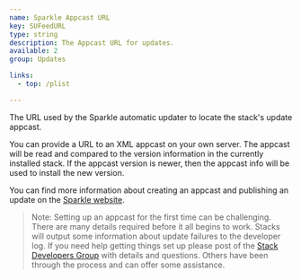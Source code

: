 ```yaml
---
name: Sparkle Appcast URL
key: SUFeedURL
type: string
description: The Appcast URL for updates.
available: 2
group: Updates

links:
  - top: /plist

---
```


The URL used by the Sparkle automatic updater to locate the stack's update appcast. 

You can provide a URL to an XML appcast on your own server. The appcast will be read and compared to the version information in the currently installed stack. If the appcast version is newer, then the appcast info will be used to install the new version. 

You can find more information about creating an appcast and publishing an update on the [Sparkle website](http://wiki.github.com/andymatuschak/Sparkle/publishing-an-update).

> Note: Setting up an appcast for the first time can be challenging. There are many details required before it all begins to work. Stacks will output some information about update failures to the developer log. If you need help getting things set up please post of the [Stack Developers Group](http://groups.google.com/group/stack_developers?hl=en) with details and questions. Others have been through the process and can offer some assistance.

